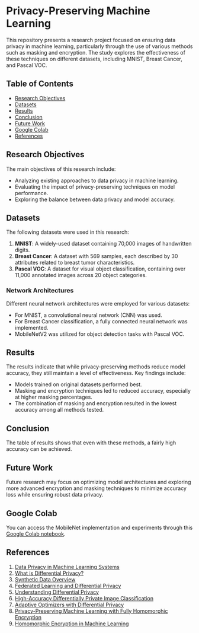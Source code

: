 # Privacy-Preserving Machine Learning

This repository presents a research project focused on ensuring data privacy in machine learning, particularly through the use of various methods such as masking and encryption. The study explores the effectiveness of these techniques on different datasets, including MNIST, Breast Cancer, and Pascal VOC.

## Table of Contents

- [Research Objectives](#research-objectives)
- [Datasets](#datasets)
- [Results](#results)
- [Conclusion](#conclusion)
- [Future Work](#future-work)
- [Google Colab](#google-colab)
- [References](#references)


## Research Objectives

The main objectives of this research include:

- Analyzing existing approaches to data privacy in machine learning.
- Evaluating the impact of privacy-preserving techniques on model performance.
- Exploring the balance between data privacy and model accuracy.

## Datasets

The following datasets were used in this research:

1. **MNIST**: A widely-used dataset containing 70,000 images of handwritten digits.
2. **Breast Cancer**: A dataset with 569 samples, each described by 30 attributes related to breast tumor characteristics.
3. **Pascal VOC**: A dataset for visual object classification, containing over 11,000 annotated images across 20 object categories.


### Network Architectures

Different neural network architectures were employed for various datasets:
- For MNIST, a convolutional neural network (CNN) was used.
- For Breast Cancer classification, a fully connected neural network was implemented.
- MobileNetV2 was utilized for object detection tasks with Pascal VOC.

## Results

The results indicate that while privacy-preserving methods reduce model accuracy, they still maintain a level of effectiveness. Key findings include:
- Models trained on original datasets performed best.
- Masking and encryption techniques led to reduced accuracy, especially at higher masking percentages.
- The combination of masking and encryption resulted in the lowest accuracy among all methods tested.

## Conclusion

The table of results shows that even with these methods, a fairly high accuracy can be achieved.

## Future Work

Future research may focus on optimizing model architectures and exploring more advanced encryption and masking techniques to minimize accuracy loss while ensuring robust data privacy.

## Google Colab

You can access the MobileNet implementation and experiments through this [Google Colab notebook](https://colab.research.google.com/drive/1CWMkiVRJJ3ZaNylNCFYXs5D65IV6rJTo?usp=sharing).

## References

1. [Data Privacy in Machine Learning Systems](https://www.sciencedirect.com/science/article/pii/S0167404823005151#se0010)
2. [What is Differential Privacy?](https://www.statice.ai/post/what-is-differential-privacy-definition-mechanismsexamples#:~:text=Differential%20privacy%20is%20a%20mathematical,any%20individual%20in%20the%20dataset.)
3. [Synthetic Data Overview](https://www.edps.europa.eu/press-publications/publications/techsonar/synthetic-data_en#:~:text=Synthetic%20data%20is%20artificial%20data,undergoing%20the%20same%20statistical%20analysis.)
4. [Federated Learning and Differential Privacy](https://blog.openmined.org/untitled-3/)
5. [Understanding Differential Privacy](https://www.unite.ai/ru/what-is-differential-privacy/)
6. [High-Accuracy Differentially Private Image Classification](https://deepmind.google/discover/blog/unlocking-high-accuracy-differentially-private-image-classification-through-scale/)
7. [Adaptive Optimizers with Differential Privacy](https://twitter.com/litian0331/status/1548867175502323712)
8. [Privacy-Preserving Machine Learning with Fully Homomorphic Encryption](https://arxiv.org/abs/2106.07229)
9. [Homomorphic Encryption in Machine Learning](https://blog.openmined.org/ckks-homomorphic-encryption-pytorch-pysyft-seal/)
